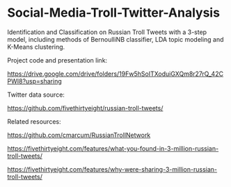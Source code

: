 # Social-Media-Troll-Twitter-Analysis
Identification and Classification on Russian Troll Tweets with a 3-step model, including methods of BernoulliNB classifier, LDA topic modeling and K-Means clustering.

Project code and presentation link:

https://drive.google.com/drive/folders/19Fw5hSoITXoduiGXQm8r27rQ_42CPWI8?usp=sharing

Twitter data source:

https://github.com/fivethirtyeight/russian-troll-tweets/

Related resources:

https://github.com/cmarcum/RussianTrollNetwork

https://fivethirtyeight.com/features/what-you-found-in-3-million-russian-troll-tweets/

https://fivethirtyeight.com/features/why-were-sharing-3-million-russian-troll-tweets/
